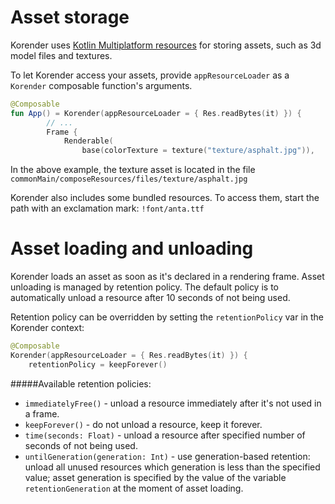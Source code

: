 # Asset storage

Korender uses [Kotlin Multiplatform resources](https://www.jetbrains.com/help/kotlin-multiplatform-dev/compose-multiplatform-resources-usage.html) for storing assets, such as 3d model files and textures.

To let Korender access your assets, provide `appResourceLoader` as a `Korender` composable function's arguments.

```kotlin
@Composable
fun App() = Korender(appResourceLoader = { Res.readBytes(it) }) {
        // ...
        Frame {
            Renderable(
                base(colorTexture = texture("texture/asphalt.jpg")),
```
In the above example, the texture asset is located in the file `commonMain/composeResources/files/texture/asphalt.jpg`

Korender also includes some bundled resources. To access them, start the path with an exclamation mark: `!font/anta.ttf`

# Asset loading and unloading

Korender loads an asset as soon as it's declared in a rendering frame. Asset unloading is managed by retention policy. The default policy is to automatically unload a resource after 10 seconds of not being used.    

Retention policy can be overridden by setting the `retentionPolicy` var in the Korender context:

```kotlin
@Composable
Korender(appResourceLoader = { Res.readBytes(it) }) {
    retentionPolicy = keepForever()
```

#####Available retention policies:    
  - `immediatelyFree()` - unload a resource immediately after it's not used in a frame.    
  - `keepForever()` - do not unload a resource, keep it forever.    
  - `time(seconds: Float)` - unload a resource after specified number of seconds of not being used.    
  - `untilGeneration(generation: Int)` - use generation-based retention: unload all unused resources which generation is less than the specified value; asset generation is specified by the value of the variable `retentionGeneration` at the moment of asset loading.    

